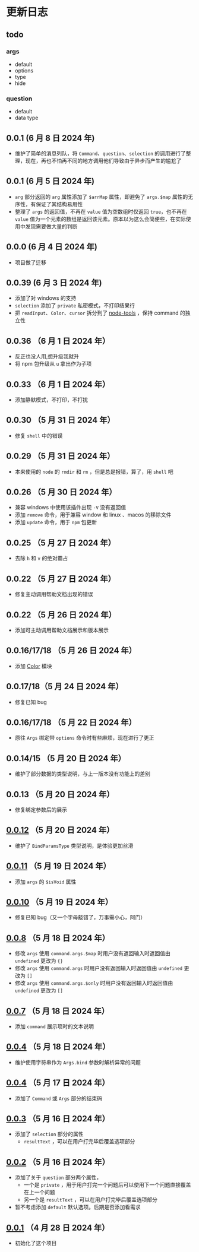 # 更新日志

## todo

### args

- default
- options
- type
- hide

### question

- default
- data type

## 0.0.1 (6 月 8 日 2024 年)

- 维护了简单的消息列队，将 `Command`、`question`、`selection` 的调用进行了整理，现在，再也不怕再不同的地方调用他们导致由于异步而产生的尴尬了

## 0.0.1 (6 月 5 日 2024 年)

- `arg` 部分返回的 `arg` 属性添加了 `$arrMap` 属性，即避免了 `args.$map` 属性的无序性，有保证了其结构易用性
- 整理了 `args` 的返回值，不再在 `value` 值为空数组时仅返回 `true`，也不再在 `value` 值为一个元素的数组是返回该元素。原本以为这么会简便些，在实际使用中发现需要做大量的判断

## 0.0.0 (6 月 4 日 2024 年)

- 项目做了迁移

## 0.0.39 (6 月 3 日 2024 年)

- 添加了对 windows 的支持
- `selection` 添加了 `private` 私密模式，不打印结果行
- 把 `readInput`、`Color`、`cursor` 拆分到了 [node-tools](https://github.com/lmssee/nde-tools) ，保持 command 的独立性

## 0.0.36 （6 月 1 日 2024 年）

- 反正也没人用,想升级我就升
- 将 npm 包升级从 `u` 拿出作为子项

## 0.0.33 （6 月 1 日 2024 年）

- 添加静默模式，不打印，不打扰

## 0.0.30 （5 月 31 日 2024 年）

- 修复 `shell` 中的错误

## 0.0.29 （5 月 31 日 2024 年）

- 本来使用的 `node` 的 `rmdir` 和 `rm` ，但是总是报错，算了，用 `shell` 吧

## 0.0.26 （5 月 30 日 2024 年）

- 兼容 windows 中使用该插件出现 `-V` 没有返回值
- 添加 `remove` 命令，用于兼容 window 和 linux 、macos 的移除文件
- 添加 `update` 命令，用于 `npm` 包更新

## 0.0.25 （5 月 27 日 2024 年）

- 去除 `h` 和 `v` 的绝对霸占

## 0.0.22 （5 月 27 日 2024 年）

- 修复主动调用帮助文档出现的错误

## 0.0.22 （5 月 26 日 2024 年）

- 添加可主动调用帮助文档展示和版本展示

## 0.0.16/17/18 （5 月 26 日 2024 年）

- 添加 [Color](./自述文件.md#color-模块) 模块

## 0.0.17/18（5 月 24 日 2024 年）

- 修复已知 bug

## 0.0.16/17/18 （5 月 22 日 2024 年）

- 原往 `Args` 绑定带 `options` 命令时有些麻烦，现在进行了更正

## 0.0.14/15 （5 月 20 日 2024 年）

- 维护了部分数据的类型说明，与上一版本没有功能上的差别

## 0.0.13 （5 月 20 日 2024 年）

- 修复绑定参数后的展示

## [0.0.12](./ReadMe.md#args-section-get-user-start-program-params) （5 月 20 日 2024 年）

- 维护了 `BindParamsType` 类型说明，是体验更加丝滑

## [0.0.11](./ReadMe.md#args-section-get-user-start-program-params) （5 月 19 日 2024 年）

- 添加 `args` 的 `$isVoid` 属性

## [0.0.10](./ReadMe.md#args-section-get-user-start-program-params) （5 月 19 日 2024 年）

- 修复已知 bug（又一个字母敲错了，万事需小心，阿门）

## [0.0.8](./ReadMe.md#args-section-get-user-start-program-params) （5 月 18 日 2024 年）

- 修改 `args` 使用 `command.args.$map` 时用户没有返回输入时返回值由 `undefined` 更改为 `{}`
- 修改 `args` 使用 `command.args` 时用户没有返回输入时返回值由 `undefined` 更改为 `[]`
- 修改 `args` 使用 `command.args.$only` 时用户没有返回输入时返回值由 `undefined` 更改为 `[]`

## [0.0.7](./ReadMe.md#args-section-get-user-start-program-params) （5 月 18 日 2024 年）

- 添加 `command` 展示项时的文本说明

## [0.0.4](./ReadMe.md#args-section-get-user-start-program-params) （5 月 18 日 2024 年）

- 维护使用字符串作为 `Args.bind` 参数时解析异常的问题

## [0.0.4](./ReadMe.md#args-section-get-user-start-program-params) （5 月 17 日 2024 年）

- 添加了 `Command` 或 `Args` 部分的结束码

## [0.0.3](./ReadMe.md#selection-section-select-mode) （5 月 16 日 2024 年）

- 添加了 `selection` 部分的属性
  - `resultText` ，可以在用户打完毕后覆盖选项部分

## [0.0.2](./ReadMe.md#question-section-qa-mode) （5 月 16 日 2024 年）

- 添加了关于 `question` 部分两个属性，
  - 一个是 `private` ，用于用户打完一个问题后可以使用下一个问题直接覆盖在上一个问题
  - 另一个是 `resultText` ，可以在用户打完毕后覆盖选项部分
- 暂不考虑添加 `default` 默认选项。后期是否添加看需求

## [0.0.1](./ReadMe.md) （4 月 28 日 2024 年）

- 初始化了这个项目
